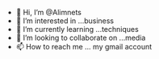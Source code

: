 - 👋 Hi, I’m @Alimnets
- 👀 I’m interested in ...business 
- 🌱 I’m currently learning ...techniques 
- 💞️ I’m looking to collaborate on ...media 
- 📫 How to reach me ... my gmail account 

<!---
Alimnets/Alimnets is a ✨ special ✨ repository because its `README.md` (this file) appears on your GitHub profile.
You can click the Preview link to take a look at your changes.
--->
